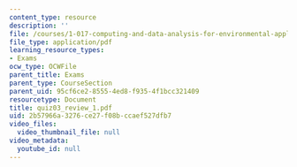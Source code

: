 ```yaml
---
content_type: resource
description: ''
file: /courses/1-017-computing-and-data-analysis-for-environmental-applications-fall-2003/2b57966a3276ce27f08bccaef527dfb7_quiz03_review_1.pdf
file_type: application/pdf
learning_resource_types:
- Exams
ocw_type: OCWFile
parent_title: Exams
parent_type: CourseSection
parent_uid: 95cf6ce2-8555-4ed8-f935-4f1bcc321409
resourcetype: Document
title: quiz03_review_1.pdf
uid: 2b57966a-3276-ce27-f08b-ccaef527dfb7
video_files:
  video_thumbnail_file: null
video_metadata:
  youtube_id: null
---
```

